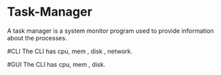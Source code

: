 # Task-Manager
A task manager is a system monitor program used to provide information about the processes.

#CLI
The CLI has cpu, mem , disk , network.

#GUI
The CLI has cpu, mem , disk.
